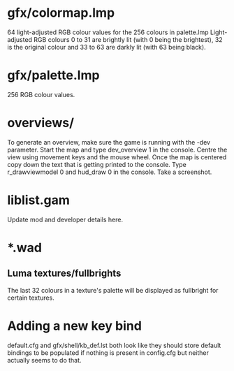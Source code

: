 
gfx/colormap.lmp
================
64 light-adjusted RGB colour values for the 256 colours in palette.lmp
Light-adjusted RGB colours 0 to 31 are brightly lit (with 0 being the brightest), 32 is the original colour and 33 to 63 are darkly lit (with 63 being black).


gfx/palette.lmp
===============
256 RGB colour values.


overviews/
==========

To generate an overview, make sure the game is running with the -dev parameter.
Start the map and type dev_overview 1 in the console.
Centre the view using movement keys and the mouse wheel.
Once the map is centered copy down the text that is getting printed to the console.
Type r_drawviewmodel 0 and hud_draw 0 in the console.
Take a screenshot.


liblist.gam
===========

Update mod and developer details here.


*.wad
=====

Luma textures/fullbrights
-------------------------
The last 32 colours in a texture's palette will be displayed as fullbright for certain textures.


Adding a new key bind
=====================
default.cfg and gfx/shell/kb_def.lst both look like they should store default bindings to be populated if nothing is present in config.cfg but neither actually seems to do that.
